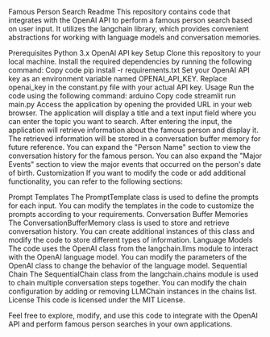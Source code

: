 Famous Person Search Readme
This repository contains code that integrates with the OpenAI API to perform a famous person search based on user input. It utilizes the langchain library, which provides convenient abstractions for working with language models and conversation memories.

Prerequisites
Python 3.x
OpenAI API key
Setup
Clone this repository to your local machine.
Install the required dependencies by running the following command:
Copy code
pip install -r requirements.txt
Set your OpenAI API key as an environment variable named OPENAI_API_KEY. Replace openai_key in the constant.py file with your actual API key.
Usage
Run the code using the following command:
arduino
Copy code
streamlit run main.py
Access the application by opening the provided URL in your web browser.
The application will display a title and a text input field where you can enter the topic you want to search.
After entering the input, the application will retrieve information about the famous person and display it.
The retrieved information will be stored in a conversation buffer memory for future reference.
You can expand the "Person Name" section to view the conversation history for the famous person.
You can also expand the "Major Events" section to view the major events that occurred on the person's date of birth.
Customization
If you want to modify the code or add additional functionality, you can refer to the following sections:

Prompt Templates
The PromptTemplate class is used to define the prompts for each input. You can modify the templates in the code to customize the prompts according to your requirements.
Conversation Buffer Memories
The ConversationBufferMemory class is used to store and retrieve conversation history. You can create additional instances of this class and modify the code to store different types of information.
Language Models
The code uses the OpenAI class from the langchain.llms module to interact with the OpenAI language model. You can modify the parameters of the OpenAI class to change the behavior of the language model.
Sequential Chain
The SequentialChain class from the langchain.chains module is used to chain multiple conversation steps together. You can modify the chain configuration by adding or removing LLMChain instances in the chains list.
License
This code is licensed under the MIT License.

Feel free to explore, modify, and use this code to integrate with the OpenAI API and perform famous person searches in your own applications.
